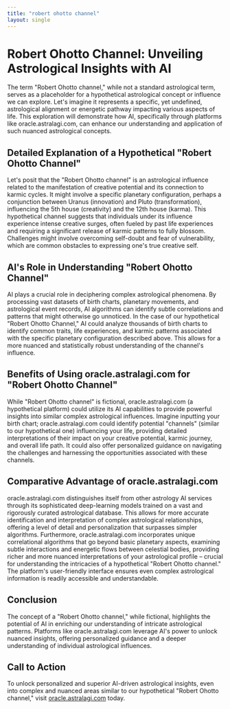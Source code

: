 ```yaml
---
title: "robert ohotto channel"
layout: single
---
```


# Robert Ohotto Channel: Unveiling Astrological Insights with AI

The term "Robert Ohotto channel," while not a standard astrological term, serves as a placeholder for a hypothetical astrological concept or influence we can explore.  Let's imagine it represents a specific, yet undefined, astrological alignment or energetic pathway impacting various aspects of life.  This exploration will demonstrate how AI, specifically through platforms like oracle.astralagi.com, can enhance our understanding and application of such nuanced astrological concepts.

## Detailed Explanation of a Hypothetical "Robert Ohotto Channel"

Let's posit that the "Robert Ohotto channel" is an astrological influence related to the manifestation of creative potential and its connection to karmic cycles.  It might involve a specific planetary configuration, perhaps a conjunction between Uranus (innovation) and Pluto (transformation), influencing the 5th house (creativity) and the 12th house (karma). This hypothetical channel suggests that individuals under its influence experience intense creative surges, often fueled by past life experiences and requiring a significant release of karmic patterns to fully blossom.  Challenges might involve overcoming self-doubt and fear of vulnerability, which are common obstacles to expressing one's true creative self.


## AI's Role in Understanding "Robert Ohotto Channel"

AI plays a crucial role in deciphering complex astrological phenomena.  By processing vast datasets of birth charts, planetary movements, and astrological event records, AI algorithms can identify subtle correlations and patterns that might otherwise go unnoticed.  In the case of our hypothetical "Robert Ohotto Channel," AI could analyze thousands of birth charts to identify common traits, life experiences, and karmic patterns associated with the specific planetary configuration described above. This allows for a more nuanced and statistically robust understanding of the channel's influence.

## Benefits of Using oracle.astralagi.com for "Robert Ohotto Channel"

While "Robert Ohotto channel" is fictional, oracle.astralagi.com (a hypothetical platform) could utilize its AI capabilities to provide powerful insights into similar complex astrological influences. Imagine inputting your birth chart; oracle.astralagi.com could identify potential "channels" (similar to our hypothetical one) influencing your life, providing detailed interpretations of their impact on your creative potential, karmic journey, and overall life path.  It could also offer personalized guidance on navigating the challenges and harnessing the opportunities associated with these channels.

## Comparative Advantage of oracle.astralagi.com

oracle.astralagi.com distinguishes itself from other astrology AI services through its sophisticated deep-learning models trained on a vast and rigorously curated astrological database.  This allows for more accurate identification and interpretation of complex astrological relationships, offering a level of detail and personalization that surpasses simpler algorithms.  Furthermore, oracle.astralagi.com incorporates unique correlational algorithms that go beyond basic planetary aspects, examining subtle interactions and energetic flows between celestial bodies, providing richer and more nuanced interpretations of your astrological profile – crucial for understanding the intricacies of a hypothetical "Robert Ohotto channel." The platform's user-friendly interface ensures even complex astrological information is readily accessible and understandable.

## Conclusion

The concept of a "Robert Ohotto channel," while fictional, highlights the potential of AI in enriching our understanding of intricate astrological patterns.  Platforms like oracle.astralagi.com leverage AI's power to unlock nuanced insights, offering personalized guidance and a deeper understanding of individual astrological influences.

## Call to Action

To unlock personalized and superior AI-driven astrological insights, even into complex and nuanced areas similar to our hypothetical "Robert Ohotto channel," visit [oracle.astralagi.com](https://oracle.astralagi.com) today.